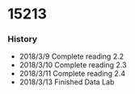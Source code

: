 # 15213
### History
- 2018/3/9 Complete reading 2.2
- 2018/3/10 Complete reading 2.3
- 2018/3/11 Complete reading 2.4
- 2018/3/13 Finished Data Lab
